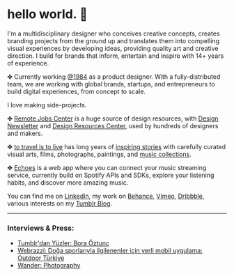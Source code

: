 # hello world. 👋

I'm a multidisciplinary designer who conceives creative concepts, creates branding projects from the ground up and translates them into compelling visual experiences by developing ideas, providing quality art and creative direction. I build for brands that inform, entertain and inspire with 14+ years of experience.
					
✤ Currently working <a class="goto-social" href="https://1984.design" target="_blank">@1984</a> as a product designer. With a fully-distributed team, we are working with global brands, startups, and entrepreneurs to build digital experiences, from concept to scale.

I love making side-projects.

✤ <a href="https://remotejobs.center" target="_blank">Remote Jobs Center</a> is a huge source of design resources, with <a class="goto-social" href="https://newsletter.remotejobs.center" target="_blank">Design Newsletter</a> and <a class="goto-social" href="https://resources.remotejobs.center" target="_blank">Design Resources Center</a>, used by hundreds of designers and makers.

✤ <a href="https://totravelistolive.co" target="_blank">to travel is to live</a> has long years of <a href="https://totravelistolive.co/stories/" target="_blank">inspiring stories</a> with carefully curated visual arts, films, photographs, paintings, and <a href="https://totravelistolive.co/music/" target="_blank"> music collections</a>.

✤ <a href="https://echoesapp.io" target="_blank">Echoes</a> is a web app where you can connect your music streaming service, currently build on Spotify APIs and SDKs, explore your listening habits, and discover more amazing music.

You can find me on <a class="goto-social" href="https://www.linkedin.com/in/boraoztunc/" target="_blank">LinkedIn</a>, my work on <a class="goto-social" href="https://www.behance.net/boraoztunc" target="_blank">Behance</a>, <a class="goto-social" href="https://vimeo.com/boraoztunc" target="_blank">Vimeo</a>, <a href="https://dribbble.com/boraoztunc" class="goto-social" target="_blank">Dribbble</a>, various interests on my <a href="https://blog.boraoztunc.net/" class="goto-social" target="_blank">Tumblr Blog</a>.

***

### Interviews & Press:
- <a class="goto-social" href="https://ekip.tumblr.com/post/170413326044/tumblrdan-y%C3%BCzler-bora-%C3%B6ztun%C3%A7-tumblrdan" target="_blank">Tumblr'dan Yüzler: Bora Öztunç</a>
- <a class="goto-social" href="https://webrazzi.com/2018/08/01/doga-sporlariyla-ilgilenenler-icin-yerli-mobil-uygulama-outdoor-turkiye/" target="_blank">Webrazzi: Doğa sporlarıyla ilgilenenler için yerli mobil uygulama: Outdoor Türkiye</a>
- <a class="goto-social" href="https://thisiswander.tumblr.com/post/138431542936/submit-to-wander" target="_blank">Wander: Photography</a>
